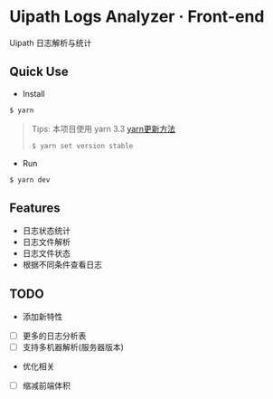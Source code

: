 # Uipath Logs Analyzer · Front-end
Uipath 日志解析与统计

## Quick Use
- Install
```bash
$ yarn
```
> Tips: 本项目使用 yarn 3.3
>  [yarn更新方法](https://yarnpkg.com/getting-started/install#updating-to-the-latest-versions)
> ``` bash
> $ yarn set version stable
> ````

- Run
```bash
$ yarn dev
```


 ## Features
- 日志状态统计
- 日志文件解析
- 日志文件状态
- 根据不同条件查看日志

## TODO
- 添加新特性
- [ ] 更多的日志分析表
- [ ] 支持多机器解析(服务器版本)

- 优化相关
- [ ] 缩减前端体积